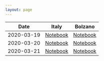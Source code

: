 ```yaml
---
layout: page
---
```


| Date       | Italy | Bolzano | 
|------------|-------|---------|
| 2020-03-19 | [Notebook](https://kredde.github.io/corona-outbreak/previous/italy-2020-03-19.html) | [Notebook](https://kredde.github.io/corona-outbreak/previous/bolzano-2020-03-19.html)       |  
| 2020-03-20 | [Notebook](https://kredde.github.io/corona-outbreak/previous/italy-2020-03-20.html) | [Notebook](https://kredde.github.io/corona-outbreak/previous/bolzano-2020-03-20.html)      |   
| 2020-03-21 | [Notebook](https://kredde.github.io/corona-outbreak/italy.html)       |     [Notebook](https://kredde.github.io/corona-outbreak/bolzano.html)      |